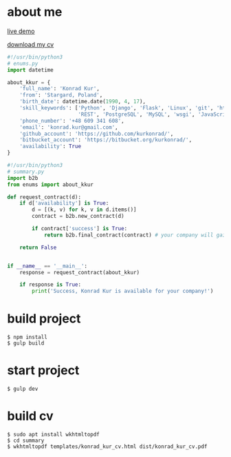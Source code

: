 # about me
[live demo](https://kurkonrad.github.io/summary/)

[download my cv](https://kurkonrad.github.io/summary/dist/konrad_kur_cv.pdf)

```python
#!/usr/bin/python3
# enums.py
import datetime

about_kkur = {
    'full_name': 'Konrad Kur',
    'from': 'Stargard, Poland',
    'birth_date': datetime.date(1990, 4, 17),
    'skill_keywords': ['Python', 'Django', 'Flask', 'Linux', 'git', 'http',
                       'REST', 'PostgreSQL', 'MySQL', 'wsgi', 'JavaScript'],
    'phone_number': '+48 609 341 608',
    'email': 'konrad.kur@gmail.com',
    'github_account': 'https://github.com/kurkonrad/',
    'bitbucket_account': 'https://bitbucket.org/kurkonrad/',
    'availability': True
}
```

```python
#!/usr/bin/python3
# summary.py
import b2b
from enums import about_kkur

def request_contract(d):
    if d['availability'] is True:
        d = [(k, v) for k, v in d.items()]
        contract = b2b.new_contract(d)

        if contract['success'] is True:
            return b2b.final_contract(contract) # your company will gain

    return False


if __name__ == '__main__':
    response = request_contract(about_kkur)

    if response is True:
        print('Success, Konrad Kur is available for your company!')
```
# build project
```shell
$ npm install
$ gulp build
```
# start project
```shell
$ gulp dev
```
# build cv
```shell
$ sudo apt install wkhtmltopdf
$ cd summary
$ wkhtmltopdf templates/konrad_kur_cv.html dist/konrad_kur_cv.pdf
```
